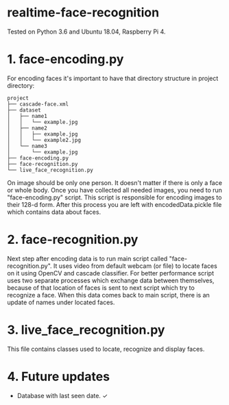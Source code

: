 # realtime-face-recognition 

Tested on Python 3.6 and Ubuntu 18.04, Raspberry Pi 4.

# 1. face-encoding.py

For encoding faces it's important to have that directory structure in project directory:
  
    project
    ├── cascade-face.xml
    ├── dataset
    │   ├── name1
    │   │   └── example.jpg
    │   ├── name2
    │   │   ├── example.jpg
    │   │   └── example2.jpg
    │   └── name3
    │       └── example.jpg
    ├── face-encoding.py
    ├── face-recognition.py
    └── live_face_recognition.py

On image should be only one person. It doesn't matter if there is only a face or whole body.
Once you have collected all needed images, you need to run "face-encoding.py" script. This script is responsible for encoding images to their 128-d form. After this process you are left with encodedData.pickle file which contains data about faces.

# 2. face-recognition.py

Next step after encoding data is to run main script called "face-recognition.py". It uses video from default webcam (or file) to locate faces on it using OpenCV and cascade classifier. For better performance script uses two separate processes which exchange data between themselves, because of that location of faces is sent to next script which try to recognize a face. When this data comes back to main script, there is an update of names under located faces.

# 3. live_face_recognition.py

This file contains classes used to locate, recognize and display faces.

# 4. Future updates

- Database with last seen date. ✓
